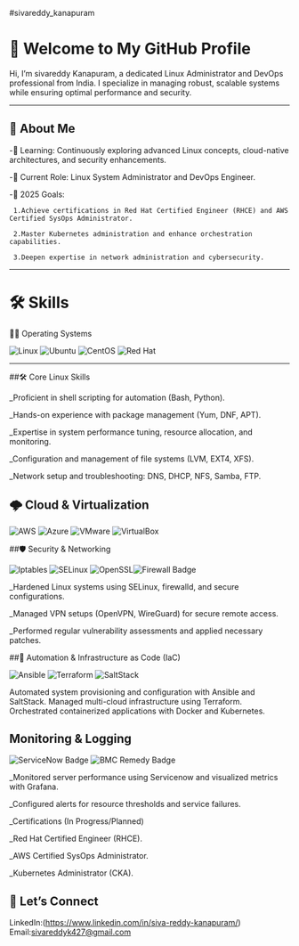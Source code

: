  #sivareddy_kanapuram

# 👋 Welcome to My GitHub Profile  
Hi, I’m sivareddy Kanapuram, a dedicated Linux Administrator and DevOps professional from India. I specialize in managing robust, scalable systems while ensuring optimal performance and security.

---

## 📌 About Me  

-🌱 Learning: Continuously exploring advanced Linux concepts, cloud-native architectures, and security enhancements.

-💼 Current Role: Linux System Administrator and DevOps Engineer.

-🎯 2025 Goals:

     1.Achieve certifications in Red Hat Certified Engineer (RHCE) and AWS Certified SysOps Administrator.
     
     2.Master Kubernetes administration and enhance orchestration capabilities.
     
     3.Deepen expertise in network administration and cybersecurity. 

---

# 🛠️ Skills  

🧑‍💻 Operating Systems
<p align="left"> <img src="https://img.shields.io/badge/Linux-FCC624?style=for-the-badge&logo=linux&logoColor=black" alt="Linux" /> <img src="https://img.shields.io/badge/Ubuntu-E95420?style=for-the-badge&logo=ubuntu&logoColor=white" alt="Ubuntu" /> <img src="https://img.shields.io/badge/CentOS-262577?style=for-the-badge&logo=centos&logoColor=white" alt="CentOS" /> <img src="https://img.shields.io/badge/Red%20Hat-EE0000?style=for-the-badge&logo=redhat&logoColor=white" alt="Red Hat" /> </p>

---

##🛠️ Core Linux Skills

_Proficient in shell scripting for automation (Bash, Python).

_Hands-on experience with package management (Yum, DNF, APT).

_Expertise in system performance tuning, resource allocation, and monitoring.

_Configuration and management of file systems (LVM, EXT4, XFS).

_Network setup and troubleshooting: DNS, DHCP, NFS, Samba, FTP.

## 🌩️ Cloud & Virtualization

<p align="left"> <img src="https://img.shields.io/badge/AWS-232F3E?style=for-the-badge&logo=amazon-aws&logoColor=white" alt="AWS" /> <img src="https://img.shields.io/badge/Azure-0078D4?style=for-the-badge&logo=microsoft-azure&logoColor=white" alt="Azure" /> <img src="https://img.shields.io/badge/VMware-607078?style=for-the-badge&logo=vmware&logoColor=white" alt="VMware" /> <img 
src="https://img.shields.io/badge/VirtualBox-183A61?style=for-the-badge&logo=virtualbox&logoColor=white" alt="VirtualBox" /> </p>


##🛡️ Security & Networking

<p align="left"> <img src="https://img.shields.io/badge/Iptables-0088CC?style=for-the-badge" alt="Iptables" /> <img src="https://img.shields.io/badge/SELinux-FCC624?style=for-the-badge&logo=linux&logoColor=black" alt="SELinux" /> <img src="https://img.shields.io/badge/OpenSSL-721817?style=for-the-badge&logo=openssl&logoColor=white" alt="OpenSSL" /><img src="https://img.shields.io/badge/Firewall-Security-E44C65?style=for-the-badge&logo=firewall&logoColor=white" alt="Firewall Badge"> </p>

_Hardened Linux systems using SELinux, firewalld, and secure configurations.

_Managed VPN setups (OpenVPN, WireGuard) for secure remote access.

_Performed regular vulnerability assessments and applied necessary patches.

##🔧 Automation & Infrastructure as Code (IaC)


<p align="left"> <img src="https://img.shields.io/badge/Ansible-EE0000?style=for-the-badge&logo=ansible&logoColor=white" alt="Ansible" /> <img src="https://img.shields.io/badge/Terraform-623CE4?style=for-the-badge&logo=terraform&logoColor=white" alt="Terraform" /> <img src="https://img.shields.io/badge/SaltStack-00C7B7?style=for-the-badge&logo=saltstack&logoColor=white" alt="SaltStack" /> </p>
Automated system provisioning and configuration with Ansible and SaltStack.
Managed multi-cloud infrastructure using Terraform.
Orchestrated containerized applications with Docker and Kubernetes.

## Monitoring & Logging


<p align="left"> <img src="https://img.shields.io/badge/ServiceNow-29B2FE?style=for-the-badge&logo=servicenow&logoColor=white" alt="ServiceNow Badge"> <img src="https://img.shields.io/badge/BMC%20Remedy-FF6600?style=for-the-badge&logo=bmcsoftware&logoColor=white" alt="BMC Remedy Badge"> </p>
_Monitored server performance using Servicenow and visualized metrics with Grafana.

_Configured alerts for resource thresholds and service failures.

_Certifications (In Progress/Planned)

_Red Hat Certified Engineer (RHCE).

_AWS Certified SysOps Administrator.

_Kubernetes Administrator (CKA).


## 📣 Let’s Connect

LinkedIn:(https://www.linkedin.com/in/siva-reddy-kanapuram/)
Email:sivareddyk427@gmail.com
